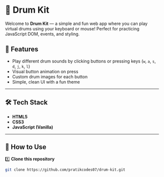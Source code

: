 # 🥁 Drum Kit

Welcome to **Drum Kit** — a simple and fun web app where you can play virtual drums using your keyboard or mouse! Perfect for practicing JavaScript DOM, events, and styling.


## 🎯 **Features**

- Play different drum sounds by clicking buttons or pressing keys (`w`, `a`, `s`, `d`, `j`, `k`, `l`)
- Visual button animation on press
- Custom drum images for each button
- Simple, clean UI with a fun theme

---

## 🛠️ **Tech Stack**

- **HTML5**
- **CSS3**
- **JavaScript (Vanilla)**

---

## 🚀 **How to Use**

1️⃣ **Clone this repository**
```bash
git clone https://github.com/pratikcodes07/drum-kit.git
